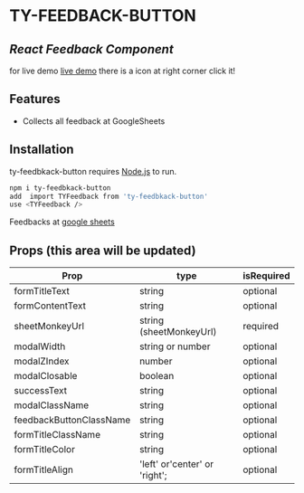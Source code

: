 # TY-FEEDBACK-BUTTON

## _React Feedback Component_

for live demo [live demo](https://react-for-feedback-button-6czlghbxv-oguzhansezer.vercel.app/)
there is a icon at right corner click it!

## Features

-   Collects all feedback at GoogleSheets

## Installation

ty-feedbkack-button requires [Node.js](https://nodejs.org/) to run.

```sh
npm i ty-feedbkack-button
add  import TYFeedback from 'ty-feedbkack-button'
use <TYFeedback />
```

Feedbacks at [google sheets](https://docs.google.com/spreadsheets/d/e/2PACX-1vTrQrVzfPNG1Ao3IhbiITbzsJq3oTVF5ADD2SuQxMONRXRlEU-hYslVY-xfMuvVGA94NgCIQWj9XgLi/pubhtml)

## Props (this area will be updated)

| Prop                    | type                          | isRequired |
| ----------------------- | ----------------------------- | ---------- |
| formTitleText           | string                        | optional   |
| formContentText         | string                        | optional   |
| sheetMonkeyUrl          | string (sheetMonkeyUrl)       | required   |
| modalWidth              | string or number              | optional   |
| modalZIndex             | number                        | optional   |
| modalClosable           | boolean                       | optional   |
| successText             | string                        | optional   |
| modalClassName          | string                        | optional   |
| feedbackButtonClassName | string                        | optional   |
| formTitleClassName      | string                        | optional   |
| formTitleColor          | string                        | optional   |
| formTitleAlign          | 'left' or'center' or 'right'; | optional   |
